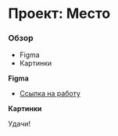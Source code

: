 # Проект: Место

### Обзор

* Figma
* Картинки

**Figma**

* [Ссылка на работу](https://lodjen2002.github.io/mesto/)

**Картинки**


Удачи!
